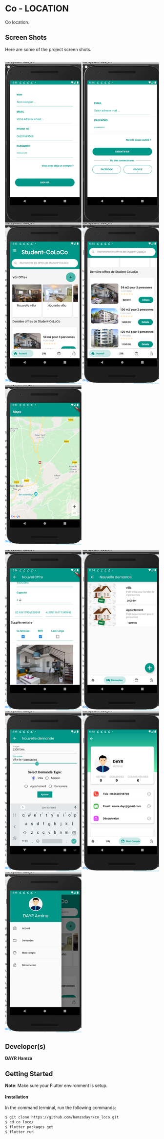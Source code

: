 # Co - LOCATION

Co location. 

## Screen Shots

Here are some of the project screen shots.<br><br><br>
<img src="assets/screenshots/2.png" width="250"/> <img src="assets/screenshots/3.png" width="250"/> <img src="assets/screenshots/4.png" width="250"/> <img src="assets/screenshots/5.png" width="250"/> <img src="assets/screenshots/6.png" width="250"/> 


<img src="assets/screenshots/7.png" width="250"/> <img src="assets/screenshots/8.png" width="250"/> <img src="assets/screenshots/9.png" width="250"/> 
<img src="assets/screenshots/10.png" width="250"/> <img src="assets/screenshots/11.png" width="250"/> 

## Developer(s)
**DAYR Hamza**

## Getting Started

**Note**: Make sure your Flutter environment is setup.
#### Installation

In the command terminal, run the following commands:

    $ git clone https://github.com/hamzadayr/co_loco.git
    $ cd co_loco/
    $ flutter packages get
    $ flutter run
